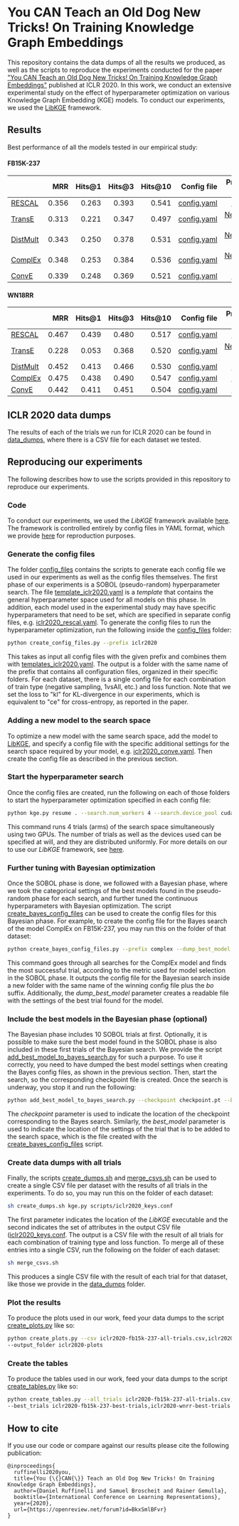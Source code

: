 # You CAN Teach an Old Dog New Tricks! On Training Knowledge Graph Embeddings

This repository contains the data dumps of all the results we produced, as well as the scripts to reproduce the experiments conducted for the paper ["You CAN Teach an Old Dog New Tricks! On Training Knowledge Graph Embeddings"](https://openreview.net/forum?id=BkxSmlBFvr) published at ICLR 2020. In this work, we conduct an extensive experimental study on the effect of hyperparameter optimization on various Knowledge Graph Embedding (KGE) models. To conduct our experiments, we used the [LibKGE](https://github.com/uma-pi1/kge) framework.

## Results

Best performance of all the models tested in our empirical study:

#### FB15K-237

|                                                                                                       |   MRR | Hits@1 | Hits@3 | Hits@10 | Config file |                                                                                                                                                        Pretrained model |
|-------------------------------------------------------------------------------------------------------|------:|-------:|-------:|--------:|--------:|------------------------------------------------------------------------------------------------------------------------------------------------------------------------:|
| [RESCAL](http://www.icml-2011.org/papers/438_icmlpaper.pdf)                                           | 0.356 |  0.263 |  0.393 |   0.541 | [config.yaml](config_files/iclr2020/fb15k-237/rescal-1vsAll-kl-bo-best/config.yaml) |              [1vsAll-kl](https://www.uni-mannheim.de/media/Einrichtungen/dws/pi1/kge_pretrained_best_models_iclr2020/fb15k-237-checkpoint-rescal-1vsAll-kl-bo-best.pt) |
| [TransE](https://papers.nips.cc/paper/5071-translating-embeddings-for-modeling-multi-relational-data) | 0.313 |  0.221 |  0.347 |   0.497 | [config.yaml](config_files/iclr2020/fb15k-237/transe-negative_sampling-kl-bo-best/config.yaml) | [NegSamp-kl](https://www.uni-mannheim.de/media/Einrichtungen/dws/pi1/kge_pretrained_best_models_iclr2020/fb15k-237-checkpoint-transe-negative_sampling-kl-bo-best.pt) |
| [DistMult](https://www.microsoft.com/en-us/research/wp-content/uploads/2016/02/ICLR2015_updated.pdf)  | 0.343 |  0.250 |  0.378 |   0.531 | [config.yaml](config_files/iclr2020/fb15k-237/distmult-negative_sampling-kl-bo-best/config.yaml) | [NegSamp-kl](https://www.uni-mannheim.de/media/Einrichtungen/dws/pi1/kge_pretrained_best_models_iclr2020/fb15k-237-checkpoint-distmult-negative_sampling-kl-bo-best.pt) |
| [ComplEx](http://proceedings.mlr.press/v48/trouillon16.pdf)                                           | 0.348 |  0.253 |  0.384 |   0.536 | [config.yaml](config_files/iclr2020/fb15k-237/complex-negative_sampling-kl-bo-best/config.yaml) | [NegSamp-kl](https://www.uni-mannheim.de/media/Einrichtungen/dws/pi1/kge_pretrained_best_models_iclr2020/fb15k-237-checkpoint-complex-negative_sampling-kl-bo-best.pt) |
| [ConvE](https://arxiv.org/abs/1707.01476)                                                             | 0.339 |  0.248 |  0.369 |   0.521 | [config.yaml](config_files/iclr2020/fb15k-237/conve-1vsAll-kl-bo-best/config.yaml) |               [1vsAll-kl](https://www.uni-mannheim.de/media/Einrichtungen/dws/pi1/kge_pretrained_best_models_iclr2020/fb15k-237-checkpoint-conve-1vsAll-kl-bo-best.pt) |

#### WN18RR

|                                                                                                       |   MRR | Hits@1 | Hits@3 | Hits@10 | Config file |                                                                                                                                                 Pretrained model |
|-------------------------------------------------------------------------------------------------------|------:|-------:|-------:|--------:|--------:|-----------------------------------------------------------------------------------------------------------------------------------------------------------------:|
| [RESCAL](http://www.icml-2011.org/papers/438_icmlpaper.pdf)                                           | 0.467 |  0.439 |  0.480 |   0.517 | [config.yaml](config_files/iclr2020/wnrr/rescal-KvsAll-kl-bo-best/config.yaml) |            [KvsAll-kl](https://www.uni-mannheim.de/media/Einrichtungen/dws/pi1/kge_pretrained_best_models_iclr2020/wnrr-checkpoint-rescal-KvsAll-kl-bo-best.pt) |
| [TransE](https://papers.nips.cc/paper/5071-translating-embeddings-for-modeling-multi-relational-data) | 0.228 |  0.053 |  0.368 |   0.520 | [config.yaml](config_files/iclr2020/wnrr/transe-negative_sampling-kl-bo-best/config.yaml) | [NegSamp-kl](https://www.uni-mannheim.de/media/Einrichtungen/dws/pi1/kge_pretrained_best_models_iclr2020/wnrr-checkpoint-transe-negative_sampling-kl-bo-best.pt) |
| [DistMult](https://www.microsoft.com/en-us/research/wp-content/uploads/2016/02/ICLR2015_updated.pdf)  | 0.452 |  0.413 |  0.466 |   0.530 | [config.yaml](config_files/iclr2020/wnrr/distmult-KvsAll-kl-bo-best/config.yaml) |          [KvsAll-kl](https://www.uni-mannheim.de/media/Einrichtungen/dws/pi1/kge_pretrained_best_models_iclr2020/wnrr-checkpoint-distmult-KvsAll-kl-bo-best.pt) |
| [ComplEx](http://proceedings.mlr.press/v48/trouillon16.pdf)                                           | 0.475 |  0.438 |  0.490 |   0.547 | [config.yaml](config_files/iclr2020/wnrr/complex-1vsAll-kl-bo-best/config.yaml) |           [1vsAll-kl](https://www.uni-mannheim.de/media/Einrichtungen/dws/pi1/kge_pretrained_best_models_iclr2020/wnrr-checkpoint-complex-1vsAll-kl-bo-best.pt) |
| [ConvE](https://arxiv.org/abs/1707.01476)                                                             | 0.442 |  0.411 |  0.451 |   0.504 | [config.yaml](config_files/iclr2020/wnrr/conve-KvsAll-kl-bo-best/config.yaml) |             [KvsAll-kl](https://www.uni-mannheim.de/media/Einrichtungen/dws/pi1/kge_pretrained_best_models_iclr2020/wnrr-checkpoint-conve-KvsAll-kl-bo-best.pt) |

## ICLR 2020 data dumps

The results of each of the trials we run for ICLR 2020 can be found in [data_dumps](data_dumps), where there is a CSV file for each dataset we tested.

## Reproducing our experiments

The following describes how to use the scripts provided in this repository to reproduce our experiments.

### Code

To conduct our experiments, we used the <em>LibKGE</em> framework available [here](https://github.com/uma-pi1/kge). The framework is controlled entirely by config files in YAML format, which we provide [here](data_dumps) for reproduction purposes.

### Generate the config files

The folder [config_files](config_files) contains the scripts to generate each config file we used in our experiments as well as the config files themselves. The first phase of our experiments is a SOBOL (pseudo-random) hyperparameter search. The file [template_iclr2020.yaml](config_files/templates_iclr2020.yaml) is a <em>template</em> that contains the general hyperparameter space used for all models on this phase. In addition, each model used in the experimental study may have specific hyperparameters that need to be set, which are specified in separate config files, e.g. [iclr2020_rescal.yaml](config_files/iclr2020_rescal.yaml). To generate the config files to run the hyperparameter optimization, run the following inside the [config_files](config_files) folder:

```sh
python create_config_files.py --prefix iclr2020
```

This takes as input all config files with the given prefix and combines them with [templates_iclr2020.yaml](config_files/templates_iclr2020.yaml). The output is a folder with the same name of the prefix that contains all configuration files, organized in their specific folders. For each dataset, there is a single config file for each combination of train type (negative sampling, 1vsAll, etc.) and loss function. Note that we set the loss to "kl" for KL-divergence in our experiments, which is equivalent to "ce" for cross-entropy, as reported in the paper.

### Adding a new model to the search space

To optimize a new model with the same search space, add the model to [LibKGE](https://github.com/uma-pi1/kge), and specify a config file with the specific additional settings for the search space required by your model, e.g. [iclr2020_conve.yaml](config_files/iclr2020_conve.yaml). Then create the config file as described in the previous section.

### Start the hyperparameter search

Once the config files are created, run the following on each of those folders to start the hyperparameter optimization specified in each config file:

```sh
python kge.py resume . --search.num_workers 4 --search.device_pool cuda:0,cuda:1
```

This command runs 4 trials (arms) of the search space simultaneously using two GPUs. The number of trials as well as the devices used can be specified at will, and they are distributed uniformly. For more details on our to use our <em>LibKGE</em> framework, see [here](https://github.com/uma-pi1/kge).

### Further tuning with Bayesian optimization

Once the SOBOL phase is done, we followed with a Bayesian phase, where we took the categorical settings of the best models found in the pseudo-random phase for each search, and further tuned the continuous hyperparameters with Bayesian optimization. The script [create_bayes_config_files](config_files/create_bayes_config_files.py) can be used to create the config files for this Bayesian phase. For example, to create the config file for the Bayes search of the model ComplEx on FB15K-237, you may run this on the folder of that dataset:

```sh
python create_bayes_config_files.py --prefix complex --dump_best_model
```

This command goes through all searches for the ComplEx model and finds the most successful trial, according to the metric used for model selection in the SOBOL phase. It outputs the config file for the Bayesian search inside a new folder with the same name of the winning config file plus the <em>bo</em> suffix. Additionally, the <em>dump_best_model</em> parameter creates a readable file with the settings of the best trial found for the model.

### Include the best models in the Bayesian phase (optional)

The Bayesian phase includes 10 SOBOL trials at first. Optionally, it is possible to make sure the best model found in the SOBOL phase is also included in these first trials of the Bayesian search. We provide the script [add_best_model_to_bayes_search.py](config_files/add_best_model_to_bayes_search.py) for such a purpose. To use it correctly, you need to have dumped the best model settings when creating the Bayes config files, as shown in the previous section. Then, start the search, so the corresponding checkpoint file is created. Once the search is underway, you stop it and run the following:

```sh
python add_best_model_to_bayes_search.py --checkpoint checkpoint.pt --best_model dump_best_model
```

The <em>checkpoint</em> parameter is used to indicate the location of the checkpoint corresponding to the Bayes search. Similarly, the <em>best_model</em> parameter is used to indicate the location of the settings of the trial that is to be added to the search space, which is the file created with the [create_bayes_config_files](config_files/create_bayes_config_files.py) script.

### Create data dumps with all trials

Finally, the scripts [create_dumps.sh](scripts/create_dumps.sh) and [merge_csvs.sh](scripts/merge_csvs.sh) can be used to create a single CSV file per dataset with the results of all trials in the experiments. To do so, you may run this on the folder of each dataset:

```sh
sh create_dumps.sh kge.py scripts/iclr2020_keys.conf
```

The first parameter indicates the location of the <em>LibKGE</em> executable and the second indicates the set of attributes in the output CSV file ([iclr2020_keys.conf](scripts/iclr2020_keys.conf). The output is a CSV file with the result of all trials for each combination of training type and loss function. To merge all of these entries into a single CSV, run the following on the folder of each dataset:

```sh
sh merge_csvs.sh
```

This produces a single CSV file with the result of each trial for that dataset, like those we provide in the [data_dumps](data_dumps) folder.

### Plot the results

To produce the plots used in our work, feed your data dumps to the script [create_plots.py](scripts/create_plots.py) like so:

```sh
python create_plots.py --csv iclr2020-fb15k-237-all-trials.csv,iclr2020-wnrr-all-trials.csv \
--output_folder iclr2020-plots
```

### Create the tables

To produce the tables used in our work, feed your data dumps to the script [create_tables.py](scripts/create_tables.py) like so:

```sh
python create_tables.py --all_trials iclr2020-fb15k-237-all-trials.csv,iclr2020-wnrr-all-trials.csv \
--best_trials iclr2020-fb15k-237-best-trials,iclr2020-wnrr-best-trials
```

## How to cite

If you use our code or compare against our results please cite the following publication:

```
@inproceedings{
  ruffinelli2020you,
  title={You {\{}CAN{\}} Teach an Old Dog New Tricks! On Training Knowledge Graph Embeddings},
  author={Daniel Ruffinelli and Samuel Broscheit and Rainer Gemulla},
  booktitle={International Conference on Learning Representations},
  year={2020},
  url={https://openreview.net/forum?id=BkxSmlBFvr}
}
```
